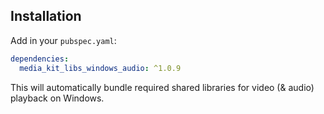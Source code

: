 ## Installation

Add in your `pubspec.yaml`:

```yaml
dependencies:
  media_kit_libs_windows_audio: ^1.0.9
```

This will automatically bundle required shared libraries for video (& audio) playback on Windows.
